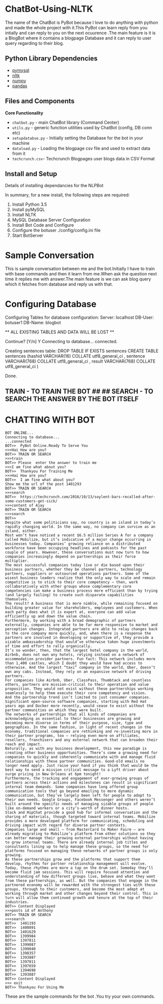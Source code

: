 # ChatBot-Using-NLTK
The name of the ChatBot is PyBot because I love to do anything with python and made the whole project with it.This PyBot can learn reply from you intially and can reply to you on the next ocuurence .The main feature is it is a BlogBot where it contains a blogpage Database and it can reply to user query regarding to their blog.

## Python Library Dependencies ##
  
+ [pymysql](http://pymysql.readthedocs.io/en/latest/)  
+ [nltk](http://www.nltk.org/install.html) 
+ [numpy](http://www.numpy.org/)
+ [pandas](http://pandas.pydata.org/)

## Files and Components ##


**Core Functionality**
+ `chatbot.py` - main ChatBot library (Command Center)
+ `utils.py` - generic function utilities used by ChatBot (config, DB conn etc) 
+ `setupdatabse.py` - Initially setting the Database for the bot in your machine
+ `dataload.py` - Loading the blogpage csv file and used to extract data from it
+ `techcrunch.csv`- Techcrunch Blogpages user blogs data in CSV Format


## Install and Setup ##

Details of installing dependancies for the NLPBot 

In summary, for a new install, the following steps are required:
1. Install Python 3.5
2. Install pyMySQL 
3. Install NLTK
4. MySQL Database Server Configuration
5. Install Bot Code and Configure
6. Configure the botuser ./config/config.ini file
7. Start BotServer

# Sample Conversation #
This is sample conversation between me and the bot.Initially I have to train with base commands and then it learn from me.When ask the question next time it replies me with answer.The main feature is we can ask blog query which it fetches from database and reply us with that.

# Configuring Database #
Configuring Tables for database configuration: 
        Server: localhost 
        DB-User: botuser1 
        DB-Name: blogbot

** ALL EXISTING TABLES AND DATA WILL BE LOST **

Continue? [Y/n] 
Y
Connecting to database... connected.

Creating sentences table:
DROP TABLE IF EXISTS sentences
CREATE TABLE sentences (hashid VARCHAR(16) COLLATE utf8_general_ci , sentence VARCHAR(768) COLLATE utf8_general_ci , result VARCHAR(768) COLLATE utf8_general_ci ) 

Done.

## TRAIN - TO TRAIN THE BOT ##   ## SEARCH - TO SEARCH THE ANSWER BY THE BOT ITSELF ##
# CHATTING WITH BOT #
```
BOT ONLINE...
Connecting to database...
...connected
BOT>>  PyBot Online.Ready To Serve You
>>>Hai How are you?
BOT>> TRAIN OR SEARCH
>>>train
BOT>> Please  enter the answer to train me
>>>I am fine what about you?
BOT>>  Thankyou For Training Me
>>>Hai How are you?
BOT>>  I am fine what about you?
Show me the url of the post 1401293
BOT>> TRAIN OR SEARCH
>>>search
BOT>>  https://techcrunch.com/2016/10/13/soylent-bars-recalled-after-some-customers-get-sick/
>>>content of Ajay
BOT>> TRAIN OR SEARCH
>>>search
BOT>>  
Despite what some politicians say, no country is an island in today’s rapidly changing world. In the same way, no company can survive as an island, either.
Most won’t have noticed a recent $6.5 million Series A for a company called Mobilize, but it’s indicative of a major change occurring in businesses today. Companies’ growing reliance on a distributed workforce have been occupying headlines and podcasts for the past couple of years. However, these conversations must now turn to how companies increasingly depend on partnerships as their force multiplier.
The most successful companies today live or die based upon their business partners, whether they be channel partners, technology partners, suppliers or outsourced operations partners. Some of the wisest business leaders realize that the only way to scale and remain competitive is to stick to their core competency — then, work collaboratively with other groups whose complementary core competencies can make a business process more efficient than by trying (and largely failing) to create such disparate capabilities themselves.
The result? A business that is more nimble, while remaining focused on building greater value for shareholders, employees and customers. When each party does what it is expert at, everyone can add value efficiently up and down the value chain.
Furthermore, by working with a broad demographic of partners externally, companies are able to be far more responsive to market and perception changes. Integrated partners are able to relay changes back to the core company more quickly, and, when there is a response the partners are involved in developing or supportive of, they provide a sizable ambassadorship that would’ve otherwise taken huge investments of time and effort to rally organically.
It’s no wonder, then, that the largest hotel company in the world, Airbnb, does not own any hotels, relying instead on a network of accommodation provider partners. Fun fact: This network includes more than 1,400 castles, which I doubt they would have had access to otherwise. And the largest “taxi” company in the world, Uber, doesn’t own any cabs. Instead, they rely on an expansive network of driving partners.
For companies like Airbnb, Uber, ClassPass, Thumbtack and countless others, partners are mission-critical to their operation and value proposition. They would not exist without these partnerships working seamlessly to help them execute their core competency and vision.
And the partnership trend isn’t limited to just consumer companies. Significant open-source software companies, starting with Red Hat years ago and Docker more recently, would cease to exist without the partner communities on which they were built.
The networks of partnerships that all kinds of companies are acknowledging as essential to their businesses are growing and becoming more diverse in terms of their purpose, size, type and geographies. In the same fashion, in light of recent changes in the economy, traditional companies are rethinking and re-investing more in their partner programs, too — relying even more on affiliates, resellers, franchisers and any external network that can broaden their reach and impact.
Naturally, as with any business development, this new paradigm is creating other business opportunities. There’s come a growing need for companies to quickly and coherently communicate with and manage fluid relationships with these partner communities. Good-old emails no longer need apply. Just raise your hand if you think that would be the best way to send a mission critical message to a Lyft driver about surge pricing in New Orleans at 6pm tonight!
Furthermore, the tracking and engagement of ever-growing groups of partners across their actions and milestones can result in significant internal team demands. Some companies have long offered group communication tools that go beyond emailing to more dynamic communication, but they’ve largely been left for people to adopt to their own needs. Google Groups, Facebook Messenger and others weren’t built around the specific needs of managing sizable groups of people like on-demand workers or a city’s-worth of dinner hosts.
Slack and HipChat provide a good hub for informal conversation and the sharing of materials, though targeted toward internal teams. Mobilize provides a more developed platform for communicating, scheduling and driving impact with regard for diverse partner contexts.
Companies large and small — from MasterCard to Maker Faire — are already migrating to Mobilize’s platform from other solutions so they can better manage their growing external partnerships without having to grow internal teams. There are already internal job titles and consultants lining up to help manage these groups, so the need for platforms focused on managing these networks of partner groups is only growing.
As these partnerships grow and the platforms that support them develop, rhythms for partner relationship management will evolve. Today, these rhythms are more a tap on the drum set. Someday they’ll become fluid jam sessions. This will require focused attention and understanding of how different groups live, behave and what they want from these partnerships, as well. But the companies that engage in the partnered economy will be rewarded with the strongest ties with these groups, through to their customers, and become the most adept at working through market and other changes beyond their control. This in turn will allow them continued growth and tenure at the top of their industries.
BOT>> Content Displayed
>>>posts id of Anthony
BOT>> TRAIN OR SEARCH
>>>search
BOT>>  1401193
BOT>>  1400891
BOT>>  1401629
BOT>>  1399984
BOT>>  1397811
BOT>>  1399087
BOT>>  1399040
BOT>>  1398357
BOT>>  1393887
BOT>>  1397811
BOT>>  1397659
BOT>>  1394698
BOT>>  1393887
BOT>> Content Displayed
>>> exit
BOT>> Thankyou For Using Me
```
These are the sample commands for the bot .You try your own commands.
